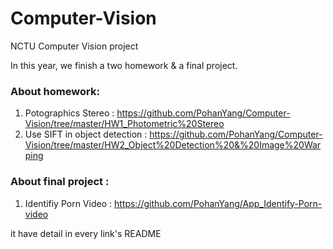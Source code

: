 # Computer-Vision
NCTU Computer Vision project
  
  
In this year, we finish a two homework & a final project.  
### About homework:  
  1. Potographics Stereo : <https://github.com/PohanYang/Computer-Vision/tree/master/HW1_Photometric%20Stereo>  
  2. Use SIFT in object detection :  <https://github.com/PohanYang/Computer-Vision/tree/master/HW2_Object%20Detection%20&%20Image%20Warping>  
  
### About final project :  
  1. Identifiy Porn Video : <https://github.com/PohanYang/App_Identify-Porn-video>  
  
it have detail in every link's README
